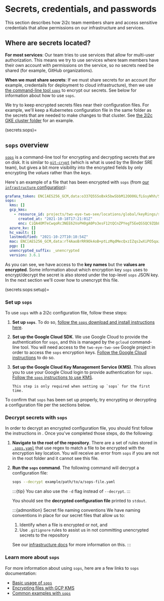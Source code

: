 # Secrets, credentials, and passwords

This section describes how 2i2c team members share and access sensitive credentials that allow permissions on our infrastructure and services.

## Where are secrets located?

**For most services**: Our team tries to use services that allow for multi-user authorization.
This means we try to use services where team members have their own account with permissions on the service, so no secrets need be shared (for example, GitHub organizations).

**When we must share secrets**: If we must share secrets for an account (for example, credentails for deployment to cloud infrastructure), then we use [the command-line tool `sops`](https://github.com/mozilla/sops) to encrypt our secrets.
See below for information about how to use `sops`.

We try to keep encrypted secrets files near their configuration files.
For example, we'll keep a Kubernetes configuration file in the same folder as the secrets that are needed to make changes to that cluster.
See [the 2i2c GKE cluster folder](https://github.com/2i2c-org/infrastructure/tree/HEAD/config/clusters/2i2c) for an example.

(secrets:sops)=
## `sops` overview

[`sops`](https://github.com/mozilla/sops) is a command-line tool for encrypting and decrypting secrets that are on disk.
It is similar to [`git-crypt`](https://github.com/AGWA/git-crypt) (which is what is used by the Binder SRE team), but gives a bit more visibility into the encrypted fields by only encrypting the *values* rather than the *keys*.

Here's an example of a file that has been encrypted with `sops` (from [our `infrastructure` configuration](https://github.com/2i2c-org/infrastructure/blob/HEAD/config/clusters/2i2c/enc-grafana-token.secret.yaml)):

```yaml
grafana_token: ENC[AES256_GCM,data:o337Q5SSoBxk5bwSbbM12OO06LfLGsyWhh/SHccH4uOllMPSt4lN9EoRThfhDasrKaXyDmCNBdX+VBPrvBl1S61d7FG1Dfc/Cou3UODe99pZ53N1anooF5Oz38I=,iv:kai3CpHRtx1k9E5iZIcOOXFg0iElr7z+Q1+sZm6TNyI=,tag:1DfUibZUUIjaEMzpf0xkSw==,type:str]
sops:
  kms: []
  gcp_kms:
    - resource_id: projects/two-eye-two-see/locations/global/keyRings/sops-keys/cryptoKeys/similar-hubs
      created_at: "2021-10-18T17:21:01Z"
      enc: CiQA4OM7eCwqoRc3NEE62VoPH0gA0Po3esF12tQCnZPYegT5EeQSSQC9ZQbL4hYbnpjbvR0/ye+TTgW6I/0h4Ltv5uU2m5s+EQ4jLWLW/5oqpKIRyisqxQJaU42cFb6CeiII/117BEwXaGx0K+e+NDA=
  azure_kv: []
  hc_vault: []
  lastmodified: "2021-10-27T10:10:54Z"
  mac: ENC[AES256_GCM,data:rT4AaoBrRR9Ok4oB+ptLzMqdMecQxzIZqs2wXiPO5qazj20QyYlz2GCk5Szc8xw8itvjRh2G4SnbdWmNbtVvns3zTT1/OXtTTOiwAfVSYtMwF7hIxLYlMb1T/0RoYEmnxy8joa50+ClnHJk+cStcx0EF5ll1B++dpCMGP5oH/G4=,iv:r+TXdJZiPYP2kpSeiz2l1szvPXOZxSnns9GtTmHx1Xk=,tag:eaNOhcBdXYiBXdhrsqlW2g==,type:str]
  pgp: []
  unencrypted_suffix: _unencrypted
  version: 3.6.1
```

As you can see, we have access to the **key names** but the **values are encrypted**.
Some information about which encryption key `sops` uses to encrypt/decrypt the secret is also stored under the top-level `sops` JSON key.
In the next section we'll cover how to unencrypt this file.

(secrets:sops:setup)=
### Set up `sops`

To use `sops` with a 2i2c configuration file, follow these steps:

1. **Set up `sops`**. To do so, [follow the `sops` download and install instructions here](https://github.com/mozilla/sops/#1download).
2. **Set up the Google Cloud SDK**. We use Google Cloud to provide the authentication for `sops`, and this is managed by the `gcloud` command-line tool.
   You will need access to the `two-eye-two-see` Google project in order to access the `sops` encryption keys.
   [Follow the Google Cloud instructions](https://cloud.google.com/sdk/docs/install) to do so.
3. **Set up the Google Cloud Key Management Service (KMS)**. This allows you to use your Google Cloud login to provide authentication for `sops`.
   [Follow the `sops` instructions to use KMS](https://github.com/mozilla/sops/#encrypting-using-gcp-kms).

   ```{note}
   This step is only required when setting up `sops` for the first time.
   ```

To confirm that `sops` has been set up properly, try encrypting or decrypting a configuration file per the sections below.

### Decrypt secrets with `sops`

In order to decrypt an encrypted configuration file, you should first follow the instructions in [](secrets:sops:setup).
Once you've completed those steps, do the following:

1. **Navigate to the root of the repository**.
   There are a set of rules stored in [`.sops.yaml`](https://github.com/2i2c-org/infrastructure/blob/HEAD/.sops.yaml) that use regex to match a file to be encrypted with the encryption key location.
   You will receive an error from `sops` if you are not in the root folder and it cannot see this file.
2. **Run the `sops` command**.
   The following command will decrypt a configuration file:

   ```bash
   sops --decrypt example/path/to/a/sops-file.yaml
   ```

   :::{tip}
   You can also use the `-d` flag instead of `--decrypt`.
   :::

   You should see the **decrypted configuration file** printed to `stdout`.

   :::{admonition} Secret file naming conventions
   We have naming conventions in place for our secret files that allow us to:

   1. Identify when a file is encrypted or not, and
   2. Use `.gitignore` rules to assist us in not committing unencrypted secrets to the repository

   See our [infrastructure docs](https://infrastructure.2i2c.org/en/latest/topic/secrets.html) for more information on this.
   :::

### Learn more about `sops`

For more information about using `sops`, here are a few links to `sops` documentation:
- [Basic usage of `sops`](https://github.com/mozilla/sops#usage)
- [Encrypting files with GCP KMS](https://github.com/mozilla/sops#encrypting-using-gcp-kms)
- [Common examples with `sops`](https://github.com/mozilla/sops#examples)
